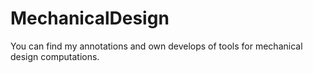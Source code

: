 # MechanicalDesign
You can find my annotations and own develops of tools for mechanical design computations.